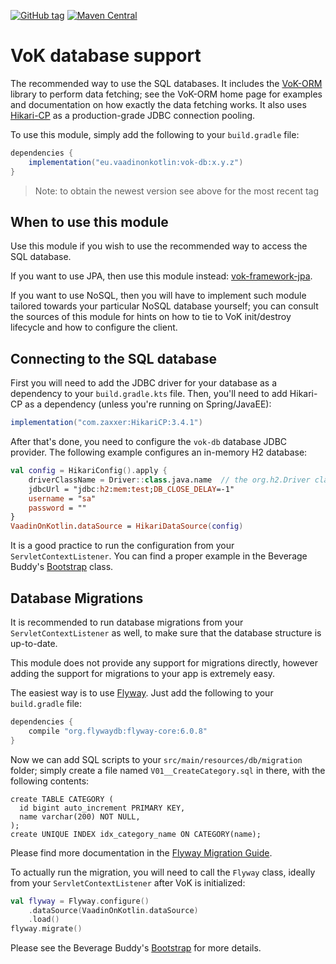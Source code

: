 [![GitHub tag](https://img.shields.io/github/tag/mvysny/vaadin-on-kotlin.svg)](https://github.com/mvysny/vaadin-on-kotlin/tags)
[![Maven Central](https://maven-badges.herokuapp.com/maven-central/eu.vaadinonkotlin/vok-db/badge.svg)](https://maven-badges.herokuapp.com/maven-central/eu.vaadinonkotlin/vok-db)

# VoK database support

The recommended way to use the SQL databases. It includes the [VoK-ORM](https://github.com/mvysny/vok-orm)
library to perform data fetching; see the VoK-ORM home page for examples and documentation on how
exactly the data fetching works. It also uses [Hikari-CP](https://brettwooldridge.github.io/HikariCP/)
as a production-grade JDBC connection pooling.

To use this module, simply add the following to your `build.gradle` file:

```groovy
dependencies {
    implementation("eu.vaadinonkotlin:vok-db:x.y.z")
}
```

> Note: to obtain the newest version see above for the most recent tag

## When to use this module

Use this module if you wish to use the recommended way to access the SQL database.

If you want to use JPA, then use this module instead: [vok-framework-jpa](../vok-framework-jpa).

If you want to use NoSQL, then you will have to implement such module tailored towards your
particular NoSQL database yourself; you can consult the sources of this module for hints on how
to tie to VoK init/destroy lifecycle and how to configure the client.

## Connecting to the SQL database

First you will need to add the JDBC driver for your database as a dependency to your `build.gradle.kts` file.
Then, you'll need to add Hikari-CP as a dependency (unless you're running on Spring/JavaEE):

```groovy
implementation("com.zaxxer:HikariCP:3.4.1")
```

After that's done, you need to configure the `vok-db` database JDBC provider.
The following example configures an in-memory H2 database:

```kotlin
val config = HikariConfig().apply {
    driverClassName = Driver::class.java.name  // the org.h2.Driver class
    jdbcUrl = "jdbc:h2:mem:test;DB_CLOSE_DELAY=-1"
    username = "sa"
    password = ""
}
VaadinOnKotlin.dataSource = HikariDataSource(config)
```

It is a good practice to run the configuration from your `ServletContextListener`. You can find a proper
example in the Beverage Buddy's [Bootstrap](https://github.com/mvysny/beverage-buddy-vok/blob/master/src/main/kotlin/com/vaadin/starter/beveragebuddy/Bootstrap.kt) class.

## Database Migrations

It is recommended to run database migrations from your `ServletContextListener` as well, to make sure that
the database structure is up-to-date.

This module does not provide any support for migrations directly, however adding the support for migrations
to your app is extremely easy.

The easiest way is to use [Flyway](https://flywaydb.org/). Just add the following to your `build.gradle` file:

```groovy
dependencies {
    compile "org.flywaydb:flyway-core:6.0.8"
}
```

Now we can add SQL scripts to your `src/main/resources/db/migration` folder; simply create a file named
`V01__CreateCategory.sql` in there, with the following contents:

```sql92
create TABLE CATEGORY (
  id bigint auto_increment PRIMARY KEY,
  name varchar(200) NOT NULL,
);
create UNIQUE INDEX idx_category_name ON CATEGORY(name);
```

Please find more documentation in the [Flyway Migration Guide](https://flywaydb.org/documentation/migrations#naming).

To actually run the migration, you will need to call the `Flyway` class, ideally from your `ServletContextListener`
after VoK is initialized:

```kotlin
val flyway = Flyway.configure()
    .dataSource(VaadinOnKotlin.dataSource)
    .load()
flyway.migrate()
```

Please see the Beverage Buddy's [Bootstrap](https://github.com/mvysny/beverage-buddy-vok/blob/master/src/main/kotlin/com/vaadin/starter/beveragebuddy/Bootstrap.kt)
for more details.
